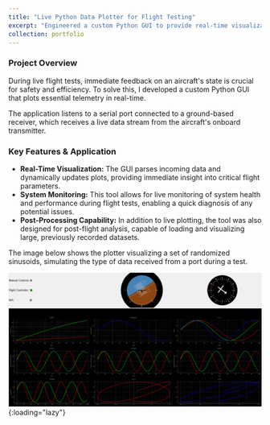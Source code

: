 ```yaml
---
title: "Live Python Data Plotter for Flight Testing"
excerpt: "Engineered a custom Python GUI to provide real-time visualization of streaming flight data, enabling live system monitoring and post-flight analysis of large datasets.<br/><img src='/images/live_plotter.png'>"
collection: portfolio
---
```


### Project Overview
During live flight tests, immediate feedback on an aircraft's state is crucial for safety and efficiency. To solve this, I developed a custom Python GUI that plots essential telemetry in real-time.

The application listens to a serial port connected to a ground-based receiver, which receives a live data stream from the aircraft's onboard transmitter.

### Key Features & Application
* **Real-Time Visualization:** The GUI parses incoming data and dynamically updates plots, providing immediate insight into critical flight parameters.
* **System Monitoring:** This tool allows for live monitoring of system health and performance during flight tests, enabling a quick diagnosis of any potential issues.
* **Post-Processing Capability:** In addition to live plotting, the tool was also designed for post-flight analysis, capable of loading and visualizing large, previously recorded datasets.

The image below shows the plotter visualizing a set of randomized sinusoids, simulating the type of data received from a port during a test.

![Live Plotter for Randomized Sinosoidals from Data Received from a Port](/images/live_plotter.png){:loading="lazy"}